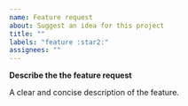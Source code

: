 ```yaml
---
name: Feature request
about: Suggest an idea for this project
title: ""
labels: "feature :star2:"
assignees: ""
---
```


**Describe the the feature request**

A clear and concise description of the feature.
